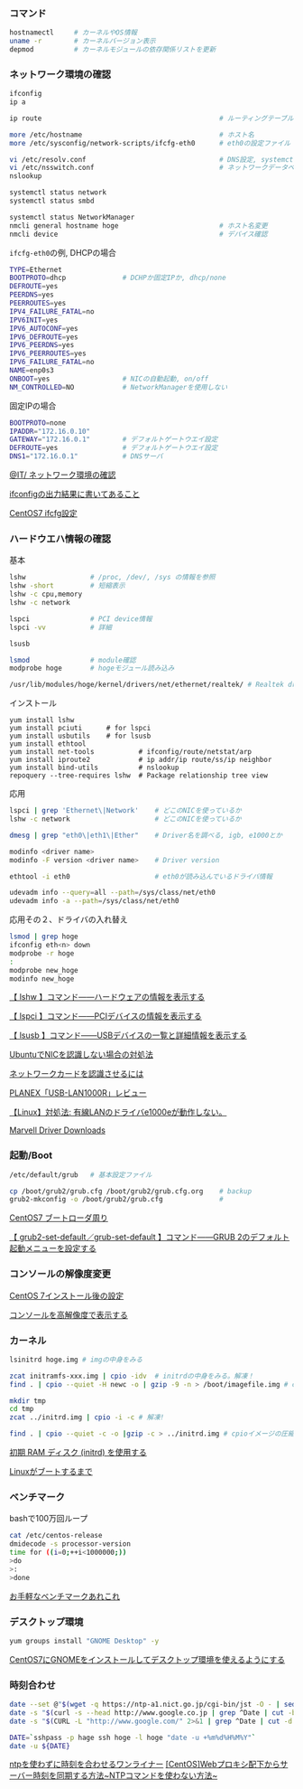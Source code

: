 ### コマンド
```sh
hostnamectl     # カーネルやOS情報
uname -r        # カーネルバージョン表示
depmod          # カーネルモジュールの依存関係リストを更新
```

### ネットワーク環境の確認
```sh
ifconfig
ip a

ip route                                            # ルーティングテーブル確認

more /etc/hostname                                  # ホスト名
more /etc/sysconfig/network-scripts/ifcfg-eth0      # eth0の設定ファイル

vi /etc/resolv.conf                                 # DNS設定, systemctl restart network
vi /etc/nsswitch.conf                               # ネットワークデータベースの検索順位定義
nslookup

systemctl status network
systemctl status smbd

systemctl status NetworkManager
nmcli general hostname hoge                         # ホスト名変更
nmcli device                                        # デバイス確認
```

```ifcfg-eth0```の例, DHCPの場合
```sh
TYPE=Ethernet
BOOTPROTO=dhcp              # DCHPか固定IPか, dhcp/none
DEFROUTE=yes
PEERDNS=yes
PEERROUTES=yes
IPV4_FAILURE_FATAL=no
IPV6INIT=yes
IPV6_AUTOCONF=yes
IPV6_DEFROUTE=yes
IPV6_PEERDNS=yes
IPV6_PEERROUTES=yes
IPV6_FAILURE_FATAL=no
NAME=enp0s3
ONBOOT=yes                  # NICの自動起動, on/off
NM_CONTROLLED=NO            # NetworkManagerを使用しない
```

固定IPの場合
```sh
BOOTPROTO=none
IPADDR="172.16.0.10"
GATEWAY="172.16.0.1"        # デフォルトゲートウエイ設定
DEFROUTE=yes                # デフォルトゲートウエイ設定
DNS1="172.16.0.1"           # DNSサーバ
```

[@IT/ ネットワーク環境の確認](https://www.atmarkit.co.jp/ait/articles/0109/29/news004.html)

[ifconfigの出力結果に書いてあること](https://qiita.com/pe-ta/items/aff8db72530c6baa11b2)

[CentOS7 ifcfg設定](https://qiita.com/liqsuq/items/50173a587029e5d6ca23)

### ハードウエハ情報の確認
基本   
```sh
lshw                # /proc, /dev/, /sys の情報を参照
lshw -short         # 短縮表示
lshw -c cpu,memory
lshw -c network

lspci               # PCI device情報
lspci -vv           # 詳細

lsusb

lsmod               # module確認
modprobe hoge       # hogeモジュール読み込み

/usr/lib/modules/hoge/kernel/drivers/net/ethernet/realtek/ # Realtek driver
```

インストール
```
yum install lshw
yum install pciuti      # for lspci
yum install usbutils    # for lsusb
yum install ethtool
yum install net-tools           # ifconfig/route/netstat/arp
yum install iproute2            # ip addr/ip route/ss/ip neighbor
yum install bind-utils          # nslookup
repoquery --tree-requires lshw  # Package relationship tree view
```

応用   
```sh
lspci | grep 'Ethernet\|Network'    # どこのNICを使っているか
lshw -c network                     # どこのNICを使っているか

dmesg | grep "eth0\|eth1\|Ether"    # Driver名を調べる, igb, e1000とか

modinfo <driver name>
modinfo -F version <driver name>    # Driver version

ethtool -i eth0                     # eth0が読み込んでいるドライバ情報

udevadm info --query=all --path=/sys/class/net/eth0
udevadm info -a --path=/sys/class/net/eth0
```

応用その２、ドライバの入れ替え
```sh
lsmod | grep hoge
ifconfig eth<n> down
modprobe -r hoge
:
modprobe new_hoge
modinfo new_hoge
```

[【 lshw 】コマンド――ハードウェアの情報を表示する](https://www.atmarkit.co.jp/ait/articles/1904/11/news023.html)

[【 lspci 】コマンド――PCIデバイスの情報を表示する](https://www.atmarkit.co.jp/ait/articles/1901/18/news046.html)

[【 lsusb 】コマンド――USBデバイスの一覧と詳細情報を表示する](https://www.atmarkit.co.jp/ait/articles/1901/17/news028.html)

[UbuntuでNICを認識しない場合の対処法](https://qiita.com/hatt0519/items/06ac708f08d9570f2b93)

[ネットワークカードを認識させるには](https://www.atmarkit.co.jp/flinux/rensai/linuxtips/091usenic.html)

[PLANEX「USB-LAN1000R」レビュー](http://yurugadge-channel.com/article/179638968.html)

[【Linux】対処法: 有線LANのドライバe1000eが動作しない。](http://datyotosanpo.blog.fc2.com/blog-entry-190.html?id=VDPD#VDPD)

[Marvell Driver Downloads](https://driverdownloads.aquantia.com/)

### 起動/Boot
```sh
/etc/default/grub   # 基本設定ファイル

cp /boot/grub2/grub.cfg /boot/grub2/grub.cfg.org    # backup
grub2-mkconfig -o /boot/grub2/grub.cfg              # 
```

[CentOS7 ブートローダ周り](https://qiita.com/moukuto/items/c78f29f9bd1221baffca)

[【 grub2-set-default／grub-set-default 】コマンド――GRUB 2のデフォルト起動メニューを設定する](https://www.atmarkit.co.jp/ait/articles/1901/31/news048.html)


### コンソールの解像度変更

[CentOS 7インストール後の設定](https://www.storange.jp/2017/03/centos-7.html)

[コンソールを高解像度で表示する](http://linux.kororo.jp/cont/tips/console_vga.php)

### カーネル
```sh
lsinitrd hoge.img # imgの中身をみる

zcat initramfs-xxx.img | cpio -idv  # initrdの中身をみる。解凍！
find . | cpio --quiet -H newc -o | gzip -9 -n > /boot/imagefile.img # cpioイメージの圧縮

mkdir tmp
cd tmp
zcat ../initrd.img | cpio -i -c # 解凍!

find . | cpio --quiet -c -o |gzip -c > ../initrd.img # cpioイメージの圧縮, こっちがよーけ使う
```
[初期 RAM ディスク (initrd) を使用する](https://doc.kusakata.com/admin-guide/initrd.html)

[Linuxがブートするまで](https://keichi.dev/post/linux-boot/)

### ベンチマーク
bashで100万回ループ
```sh
cat /etc/centos-release
dmidecode -s processor-version
time for ((i=0;++i<1000000;))
>do
>:
>done
```

[お手軽なベンチマークあれこれ](https://luna2-linux.blogspot.com/2015/05/blog-post.html?m=0)

### デスクトップ環境
```sh
yum groups install "GNOME Desktop" -y
```

[CentOS7にGNOMEをインストールしてデスクトップ環境を使えるようにする](https://ips.nekotype.com/5100/)

### 時刻合わせ
```sh
date --set @"$(wget -q https://ntp-a1.nict.go.jp/cgi-bin/jst -O - | sed -n 4p | cut -d. -f1)"
date -s "$(curl -s --head http://www.google.co.jp | grep ^Date | cut -b 7-)"
date -s "$(CURL -L "http://www.google.com/" 2>&1 | grep ^Date | cut -d' ' -f2-)"

DATE=`sshpass -p hage ssh hoge -l hoge "date -u +%m%d%H%M%Y"`
date -u ${DATE}
```

[ntpを使わずに時刻を合わせるワンライナー](https://qiita.com/pankona/items/258fed78c168918a8ad2)
[[CentOS]Webプロキシ配下からサーバー時刻を同期する方法~NTPコマンドを使わない方法~](https://blog.trippyboy.com/2014/centos/centosweb%E3%83%97%E3%83%AD%E3%82%AD%E3%82%B7%E9%85%8D%E4%B8%8B%E3%81%8B%E3%82%89%E3%82%B5%E3%83%BC%E3%83%90%E3%83%BC%E6%99%82%E5%88%BB%E3%82%92%E5%90%8C%E6%9C%9F%E3%81%99%E3%82%8B%E6%96%B9%E6%B3%95/)

